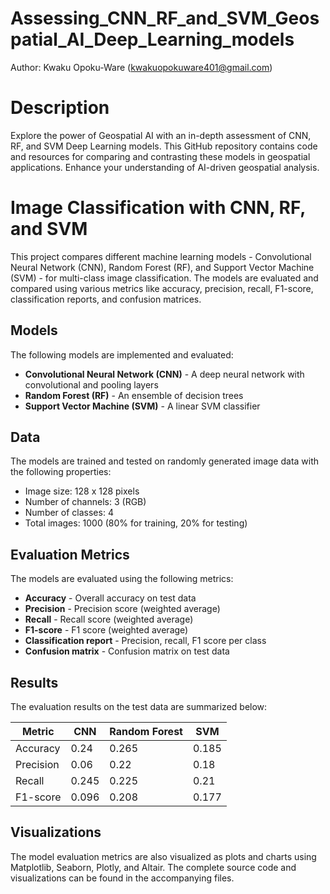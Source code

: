 # Assessing_CNN_RF_and_SVM_Geospatial_AI_Deep_Learning_models

Author: Kwaku Opoku-Ware (kwakuopokuware401@gmail.com)

# Description
Explore the power of Geospatial AI with an in-depth assessment of CNN, RF, and SVM Deep Learning models. This GitHub repository contains code and resources for comparing and contrasting these models in geospatial applications. Enhance your understanding of AI-driven geospatial analysis.

# Image Classification with CNN, RF, and SVM

This project compares different machine learning models - Convolutional Neural Network (CNN), Random Forest (RF), and Support Vector Machine (SVM) - for multi-class image classification. The models are evaluated and compared using various metrics like accuracy, precision, recall, F1-score, classification reports, and confusion matrices.

## Models

The following models are implemented and evaluated:

- **Convolutional Neural Network (CNN)** - A deep neural network with convolutional and pooling layers
- **Random Forest (RF)** - An ensemble of decision trees 
- **Support Vector Machine (SVM)** - A linear SVM classifier 

## Data

The models are trained and tested on randomly generated image data with the following properties:

- Image size: 128 x 128 pixels
- Number of channels: 3 (RGB)  
- Number of classes: 4
- Total images: 1000 (80% for training, 20% for testing)

## Evaluation Metrics

The models are evaluated using the following metrics:

- **Accuracy** - Overall accuracy on test data
- **Precision** - Precision score (weighted average)
- **Recall** - Recall score (weighted average)
- **F1-score** - F1 score (weighted average)
- **Classification report** - Precision, recall, F1 score per class
- **Confusion matrix** - Confusion matrix on test data

## Results

The evaluation results on the test data are summarized below:

| Metric | CNN | Random Forest | SVM |
|-|-|-|-|
| Accuracy | 0.24 | 0.265 | 0.185 |
| Precision | 0.06 | 0.22 | 0.18 |
| Recall | 0.245 | 0.225 | 0.21 |
| F1-score | 0.096 | 0.208 | 0.177 |

## Visualizations

The model evaluation metrics are also visualized as plots and charts using Matplotlib, Seaborn, Plotly, and Altair.
The complete source code and visualizations can be found in the accompanying files.
